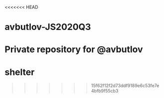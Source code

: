 <<<<<<< HEAD
# avbutlov-JS2020Q3
Private repository for @avbutlov
=======
# shelter
>>>>>>> 15f62f12f2d73ddf9189e6c53fe7e4bfb9f55cb3
